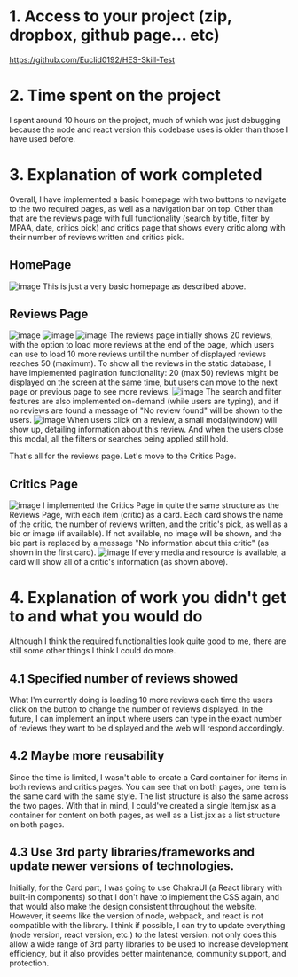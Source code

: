 # 1. Access to your project (zip, dropbox, github page... etc)
https://github.com/Euclid0192/HES-Skill-Test

# 2. Time spent on the project
I spent around 10 hours on the project, much of which was just debugging because the node and react version this codebase uses is older than those I have used before.

# 3. Explanation of work completed
Overall, I have implemented a basic homepage with two buttons to navigate to the two required pages, as well as a navigation bar on top. Other than that are the reviews
page with full functionality (search by title, filter by MPAA, date, critics pick) and critics page that shows every critic along with their number of reviews written 
and critics pick. 
## HomePage
![image](https://github.com/user-attachments/assets/f3466c9e-d4aa-4719-9991-3b95a3d25951)
This is just a very basic homepage as described above. 

## Reviews Page
![image](https://github.com/user-attachments/assets/8d2074cd-88d5-4d4a-b6cd-a8fe0d042930)
![image](https://github.com/user-attachments/assets/d545d55b-1bbb-4f01-98b8-802cc8d33c40)
![image](https://github.com/user-attachments/assets/05fc6162-16de-4fa6-ad1f-84490edd9c0a)
The reviews page initially shows 20 reviews, with the option to load more reviews at the end of the  page, which users can use to load 10 more reviews until the number of 
displayed reviews reaches 50 (maximum). To show all the reviews in the static database, I have implemented pagination functionality: 20 (max 50) reviews might be displayed
on the screen at the same time, but users can move to the next page or previous page to see more reviews. 
![image](https://github.com/user-attachments/assets/7b58908a-5e09-494c-a7d5-653886fd2606)
The search and filter features are also implemented on-demand (while users are typing), and if no reviews are found a message of "No review found" will be shown to 
the users. 
![image](https://github.com/user-attachments/assets/df22284a-6e0a-4288-9ce9-1f8382a87a46)
When users click on a review, a small modal(window) will show up, detailing information about this review. And when the users close this modal, all the filters or 
searches being applied still hold.

That's all for the reviews page. Let's move to the Critics Page.

## Critics Page
![image](https://github.com/user-attachments/assets/38a0dd87-9912-4034-97b1-166514efeea1)
I implemented the Critics Page in quite the same structure as the Reviews Page, with each item (critic) as a card. Each card shows the name of the critic, the number 
of reviews written, and the critic's pick, as well as a bio or image (if available). If not available, no image will be shown, and the bio part is replaced by a message
"No information about this critic" (as shown in the first card). 
![image](https://github.com/user-attachments/assets/ebd9a23a-fa34-4edb-b565-bfe9249df4f6)
If every media and resource is available, a card will show all of a critic's information (as shown above).

# 4. Explanation of work you didn't get to and what you would do
Although I think the required functionalities look quite good to me, there are still some other things I think I could do more. 
## 4.1 Specified number of reviews showed
What I'm currently doing is loading 10 more reviews each time the users click on the button to change the number of reviews displayed. In the future, I can implement
an input where users can type in the exact number of reviews they want to be displayed and the web will respond accordingly.
## 4.2 Maybe more reusability
Since the time is limited, I wasn't able to create a Card container for items in both reviews and critics pages. You can see that on both pages, one item is the same
card with the same style. The list structure is also the same across the two pages. With that in mind, I could've created a single Item.jsx as a container for content
on both pages, as well as a List.jsx as a list structure on both pages.
## 4.3 Use 3rd party libraries/frameworks and update newer versions of technologies. 
Initially, for the Card part, I was going to use ChakraUI (a React library with built-in components) so that I don't have to implement the CSS again, and that would 
also make the design consistent throughout the website. However, it seems like the version of node, webpack, and react is not compatible with the library. I think if
possible, I can try to update everything (node version, react version, etc.) to the latest version: not only does this allow a wide range of 3rd party libraries to be
used to increase development efficiency, but it also provides better maintenance, community support, and protection.

